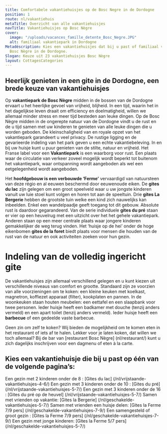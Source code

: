 ```yaml
---
title: Comfortabele vakantiehuisjes op de Bosc Negre in de Dordogne
position: 1
route: nl/vakantiehuis
metaTitle: Overzicht van alle vakantiehuisjes
navTitle: Vakantiehuisjes op Bosc Nègre
cover:
  image: "/uploads/vacances_famille_detente_Bosc_Negre.JPG"
  alt: familiaal vakantiepark in Dordogne
Metadéscription: Kies een vakantiehuisjes dat bij u past of familiaal vakantiepark
  Bosc Nègre in de Dordogne.
Slogan: Keuze uit 23 vakantiehuisjes Bosc Nègre
layout: CottagesCategories
---
```


## Heerlijk genieten in een gite in de Dordogne, een brede keuze van vakantiehuisjes 

Op **vakantiepark de Bosc Nègre** midden in de bossen van de Dordogne ervaart u het heerlijke gevoel van vrijheid, blijheid. In een tijd, waarin het in het dagelijkse leven draait om efficiency en doelmatigheid, willen we allemaal minder stress en meer tijd besteden aan leuke dingen. Op de Bosc Nègre midden in de ongerepte natuur van de Dordogne vindt u de rust en de u tijd samen met uw kinderen te genieten van alle leuke dingen die u worden geboden. 
De kleinschaligheid van en royale opzet van het vakantiepark garandeert u veel privacy. De rustige ligging en de gevarieerde indeling van het park geven u een echte vakantiebeleving. In en bij uw huisje kunt u puur genieten van de stilte, natuur en vrijheid. Het Franse label voor een **Vakantiepark** is een waarborg voor rust. Een plaats waar de circulatie van verkeer zoveel mogelijk wordt beperkt tot buitenom het vakantiepark, waar ontspanning wordt aangeboden als wel een eetgelegenheid wordt aangeboden. 

Het **hoofdgebouw is een verbouwde ‘Ferme’** vervaardigd van natuursteen van deze régio en al eeuwen beschermd door eeuwenoude eiken. 
De **gites du lac** zijn gelegen om een groot speelveld waar u uw jongste kinderen vanuit uw luie stoel kunt volgen en horen tot aan de speeltuin. 
Drie **gites La Bergerie** hebben de grootste tuin welke een kind zich nauwelijks kan inbeelden. Enkel een wandelpaadje geeft toegang tot dit gebouw. Absolute rust is daardoor gegarandeerd. 
Van de serie individuele **gites du pré** staan er vier op een heuvelrug met een uitzicht over het het gehele vakantiepark. Anderen staan op een meer centrale plaats waar jongere kinderen gemakkelijker de weg terug vinden. 
Het ‘huisje op de hei’ onder de hoge eikenbomen **gites de la foret** biedt plaats voor mensen die houden van de rust van de natuur en ook activiteiten zoeken voor hun gezin. 

# Indeling van de volledig ingericht gite
De vakantiehuisjes zijn allemaal verschillend gelegen en u kunt kiezen uit verschillende niveaus van comfort en grootte. Standaard zijn ze voorzien van alle voorzieningen om te koken: een kleine keuken met koelkast, magnetron, koffiezet apparaat (filter), kookplaten en pannen. In de woonkeuken staan houten meubelen: een eettafel en een slaapbank voor twee personen. Ieder huisje heeft een badkamer met douche (tenzij anders vermeld) en een apart toilet (tenzij anders vermeld). Ieder huisje heeft een **barbecue** of een gedeelde vaste barbecue. 

Geen zin om zelf te koken? Wij bieden de mogelijkheid om te komen eten in het restaurant of iets af te halen. Lekker voor je laten koken, dat willen we toch allemaal? Bij de bar van [restaurant Bosc Nègre] (nl/restaurant/) kunt u zich dagelijks inschrijven voor een dagmenu of eten à la carte. 

## Kies een vakantiehuisje die bij u past op één van de volgende pagina’s:
Een gezin met  2 kinderen onder de 8 : [Gites du lac] (/nl/vrijstaande-vakantiehuisjes-4-6/)
Een gezin met 3 kinderen onder de 10 : [Gites du pré] (/nl/vrijstaande-vakantiehuisjes-5-7/)
Een gezin met 3 kinderen onder de 16 : [Gites du pré op de heuvel]  (/nl/vrijstaande-vakantiehuisjes-5-7/)
Samen met vrienden op vakantie:  [Gites la Bergerie] (/nl/geschakelde-vakantiehuisjes-5-7/)
Samen met vrienden een huisje delen: [Gites la Ferme  7/9 pers] (/nl/geschakelde-vakantiehuisjes-7-9/)
Een samengesteld of groot gezin : [Gites la Ferme  7/9 pers] (/nl/geschakelde-vakantiehuisjes-7-9/)
Een gezin met jonge kinderen: [Gites la Ferme 5/7 pers] (/nl/geschakelde-vakantiehuisjes-5-7/)

